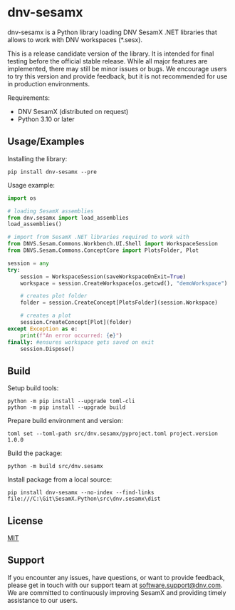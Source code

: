 # dnv-sesamx

dnv-sesamx is a Python library loading DNV SesamX .NET libraries that allows to work with DNV workspaces (*.sesx).

This is a release candidate version of the library.
It is intended for final testing before the official stable release.
While all major features are implemented, there may still be minor issues or bugs.
We encourage users to try this version and provide feedback, but it is not recommended for use in production environments.

Requirements: 
- DNV SesamX (distributed on request)
- Python 3.10 or later

## Usage/Examples

Installing the library:

`pip install dnv-sesamx --pre`

Usage example:

```python
import os

# loading SesamX assemblies
from dnv.sesamx import load_assemblies
load_assemblies()

# import from SesamX .NET libraries required to work with
from DNVS.Sesam.Commons.Workbench.UI.Shell import WorkspaceSession
from DNVS.Sesam.Commons.ConceptCore import PlotsFolder, Plot

session = any
try:
    session = WorkspaceSession(saveWorkspaceOnExit=True)
    workspace = session.CreateWorkspace(os.getcwd(), "demoWorkspace")

    # creates plot folder
    folder = session.CreateConcept[PlotsFolder](session.Workspace)

    # creates a plot
    session.CreateConcept[Plot](folder)
except Exception as e:
    print(f"An error occurred: {e}")
finally: #ensures workspace gets saved on exit
    session.Dispose()
```

## Build

Setup build tools:

```
python -m pip install --upgrade toml-cli
python -m pip install --upgrade build
```

Prepare build environment and version:

`toml set --toml-path src/dnv.sesamx/pyproject.toml project.version 1.0.0`

Build the package:

`python -m build src/dnv.sesamx`

Install package from a local source:

`pip install dnv-sesamx --no-index --find-links file:///C:\Git\SesamX.Python\src\dnv.sesamx\dist`


## License

[MIT](https://choosealicense.com/licenses/mit/)

## Support

If you encounter any issues, have questions, or want to provide feedback, please get in touch with our support team at software.support@dnv.com. We are committed to continuously improving SesamX and providing timely assistance to our users.
